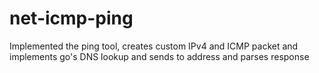 # net-icmp-ping
Implemented the ping tool, creates custom IPv4 and ICMP packet and implements go's DNS lookup and sends to address and parses response
